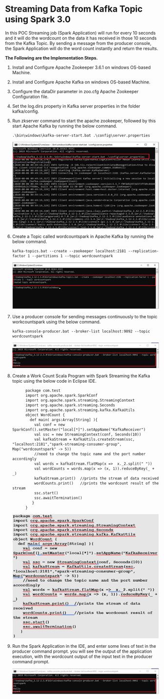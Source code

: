 # Streaming Data from Kafka Topic using Spark 3.0

In this POC Streaming job (Spark Application) will run for every 10 seconds and it will do the wordcount on the data it has received in those 10 seconds from the Kafka Topic. By sending a message from the producer console, the Spark Application will do the word count instantly and return the results. 

**The Following are the Implementation Steps.**

1.	Install and Configure Apache Zookeeper 3.6.1 on windows OS-based Machine.

2.	Install and Configure Apache Kafka on windows OS-based Machine.

3.	Configure the dataDir parameter in zoo.cfg Apache Zookeeper Configuration file.

4.	Set the log.dirs property in Kafka server properties in the folder kafka/config.

5.	Run zkserver command to start the apache zookeeper, followed by this start Apache Kafka by running the below command.


        .\bin\windows\kafka-server-start.bat .\config\server.properties
       
  
      ![Alt text](https://github.com/Protontech-1803/DataScience/blob/master/SparkStreaming/SparkStreamingPNG/Start_Zookeeper.png) 
      
  
  
6.	Create a Topic called wordcountspark in Apache Kafka by running the below command.


        kafka-topics.bat --create --zookeeper localhost:2181 --replication-factor 1 --partitions 1 --topic wordcountspark
              

      ![Alt text](https://github.com/Protontech-1803/DataScience/blob/master/SparkStreaming/SparkStreamingPNG/WordCountSpark.png)
      
 

7.	Use a producer console for sending messages continuously to the topic workcountspark using the below command.


        kafka-console-producer.bat --broker-list localhost:9092 --topic wordcountspark
       

      ![Alt text](https://github.com/Protontech-1803/DataScience/blob/master/SparkStreaming/SparkStreamingPNG/Message_WordCountSpark.png)
      

 
8.	Create a Work Count Scala Program with Spark Streaming the Kafka topic using the below code in Eclipse IDE.


              package com.test
              import org.apache.spark.SparkConf
              import org.apache.spark.streaming.StreamingContext
              import org.apache.spark.streaming.Seconds
              import org.apache.spark.streaming.kafka.KafkaUtils
              object WordCount {
                def main( args:Array[String] ){
                  val conf = new SparkConf().setMaster("local[*]").setAppName("KafkaReceiver")
                  val ssc = new StreamingContext(conf, Seconds(10))
                  val kafkaStream = KafkaUtils.createStream(ssc, "localhost:2181","spark-streaming-consumer-group", Map("wordcountspark" -> 5))
                  //need to change the topic name and the port number accordingly
                  val words = kafkaStream.flatMap(x =>  x._2.split(" "))
                  val wordCounts = words.map(x => (x, 1)).reduceByKey(_ + _)
                  kafkaStream.print()  //prints the stream of data received
                  wordCounts.print()   //prints the wordcount result of the stream
                  ssc.start()
                  ssc.awaitTermination()
                 }
              }


      ![Alt text](https://github.com/Protontech-1803/DataScience/blob/master/SparkStreaming/SparkStreamingPNG/WordCountSpark_Program.png)


9.	Run the Spark Application in the IDE, and enter some lines of text in the producer command prompt. you will see the output of the application execution, with the wordcount output of the input text in the producer command prompt.


      ![Alt text](https://github.com/Protontech-1803/DataScience/blob/master/SparkStreaming/SparkStreamingPNG/output.png)
 
 
 

